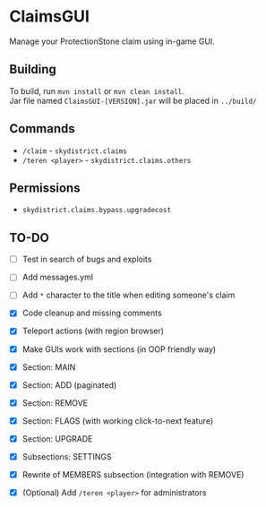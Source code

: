 # ClaimsGUI
Manage your ProtectionStone claim using in-game GUI.

## Building
To build, run `mvn install` or `mvn clean install`.  
Jar file named `ClaimsGUI-[VERSION].jar` will be placed in `../build/`

## Commands
- `/claim` - `skydistrict.claims`
- `/teren <player>` - `skydistrict.claims.others`
## Permissions
- `skydistrict.claims.bypass.upgradecost`

## TO-DO
- [ ] Test in search of bugs and exploits
- [ ] Add messages.yml
- [ ] Add `*` character to the title when editing someone's claim
- [x] Code cleanup and missing comments
- [x] Teleport actions (with region browser)
- [x] Make GUIs work with sections (in OOP friendly way)
- [x] Section: MAIN
- [x] Section: ADD (paginated)
- [x] Section: REMOVE
- [x] Section: FLAGS (with working click-to-next feature)
- [x] Section: UPGRADE
- [x] Subsections: SETTINGS
- [x] Rewrite of MEMBERS subsection (integration with REMOVE)
- [x] (Optional) Add `/teren <player>` for administrators


